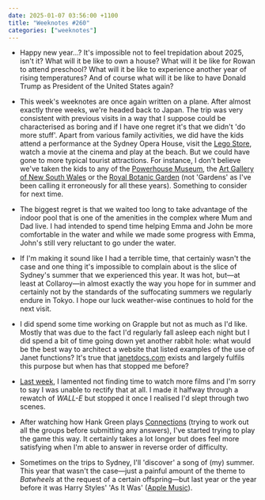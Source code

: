 ```yaml
---
date: 2025-01-07 03:56:00 +1100
title: "Weeknotes #260"
categories: ["weeknotes"]
---
```


- Happy new year…? It's impossible not to feel trepidation about 2025, isn't it? What will it be like to own a house? What will it be like for Rowan to attend preschool? What will it be like to experience another year of rising temperatures? And of course what will it be like to have Donald Trump as President of the United States again?

- This week's weeknotes are once again written on a plane. After almost exactly three weeks, we're headed back to Japan. The trip was very consistent with previous visits in a way that I suppose could be characterised as boring and if I have one regret it's that we didn't 'do more stuff'. Apart from various family activities, we did have the kids attend a performance at the Sydney Opera House, visit the [Lego Store](https://www.lego.com/en-au/stores/store/pitt-st-mall), watch a movie at the cinema and play at the beach. But we could have gone to more typical tourist attractions. For instance, I don't believe we've taken the kids to any of the [Powerhouse Museum](https://powerhouse.com.au/), the [Art Gallery of New South Wales](https://www.artgallery.nsw.gov.au/) or the [Royal Botanic Garden](https://www.botanicgardens.org.au/royal-botanic-garden-sydney) (not 'Gardens' as I've been calling it erroneously for all these years). Something to consider for next time.

- The biggest regret is that we waited too long to take advantage of the indoor pool that is one of the amenities in the complex where Mum and Dad live. I had intended to spend time helping Emma and John be more comfortable in the water and while we made some progress with Emma, John's still very reluctant to go under the water.

- If I'm making it sound like I had a terrible time, that certainly wasn't the case and one thing it's impossible to complain about is the slice of Sydney's summer that we experienced this year. It was hot, but—at least at Collaroy—in almost exactly the way you hope for in summer and certainly not by the standards of the suffocating summers we regularly endure in Tokyo. I hope our luck weather-wise continues to hold for the next visit.

- I did spend some time working on Grapple but not as much as I'd like. Mostly that was due to the fact I'd regularly fall asleep each night but I did spend a bit of time going down yet another rabbit hole: what would be the best way to architect a website that listed examples of the use of Janet functions? It's true that [janetdocs.com](https://janetdocs.com) exists and largely fulfils this purpose but when has that stopped me before?

- [Last week](https://updates.inqk.net/post/1735648920.html), I lamented not finding time to watch more films and I'm sorry to say I was unable to rectify that at all. I made it halfway through a rewatch of _WALL-E_ but stopped it once I realised I'd slept through two scenes.

- After watching how Hank Green plays [Connections](https://www.nytimes.com/games/connections) (trying to work out all the groups before submitting any answers), I've started trying to play the game this way. It certainly takes a lot longer but does feel more satisfying when I'm able to answer in reverse order of difficulty.

- Sometimes on the trips to Sydney, I'll 'discover' a song of (my) summer. This year that wasn't the case—just a painful amount of the theme to _Batwheels_ at the request of a certain offspring—but last year or the year before it was Harry Styles' 'As It Was' ([Apple Music](https://music.apple.com/jp/album/as-it-was/1615584999?i=1615585008&l=en-US)).
